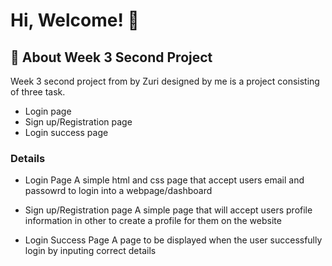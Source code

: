 
# Hi, Welcome! 👋


## 🚀 About Week 3 Second Project
Week 3 second project from by Zuri designed by me is a
project consisting of three task.

- Login page
- Sign up/Registration page
- Login success page
### Details
- Login Page
A simple html and css page that accept users email and passowrd to login into a webpage/dashboard

- Sign up/Registration page
A simple page that will accept users profile information in other to create a profile for them on the website

- Login Success Page
A page to be displayed when the user successfully login by inputing correct details